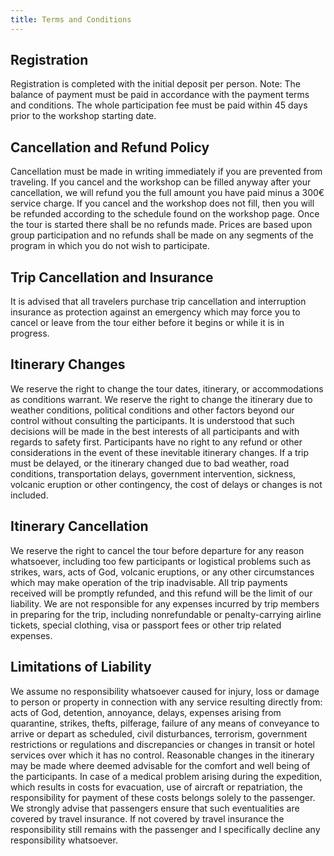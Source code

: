 ```yaml
---
title: Terms and Conditions
---
```


## Registration

Registration is completed with the initial deposit per person.
Note: The balance of payment must be paid in accordance with the payment terms and conditions. The whole participation fee must be paid within 45 days prior to the workshop starting date.

## Cancellation and Refund Policy

Cancellation must be made in writing immediately if you are prevented from traveling. If you cancel and the workshop can be filled anyway after your cancellation, we will refund you the full amount you have paid minus a 300€ service charge. If you cancel and the workshop does not fill, then you will be refunded according to the schedule found on the workshop page. Once the tour is started there shall be no refunds made. Prices are based upon group participation and no refunds shall be made on any segments of the program in which you do not wish to participate.

## Trip Cancellation and Insurance

It is advised that all travelers purchase trip cancellation and interruption insurance as protection against an emergency which may force you to cancel or leave from the tour either before it begins or while it is in progress.

## Itinerary Changes

We reserve the right to change the tour dates, itinerary, or accommodations as conditions warrant. We reserve the right to change the itinerary due to weather conditions, political conditions and other factors beyond our control without consulting the participants. It is understood that such decisions will be made in the best interests of all participants and with regards to safety first. Participants have no right to any refund or other considerations in the event of these inevitable itinerary changes. If a trip must be delayed, or the itinerary changed due to bad weather, road conditions, transportation delays, government intervention, sickness, volcanic eruption or other contingency, the cost of delays or changes is not included.

## Itinerary Cancellation

We reserve the right to cancel the tour before departure for any reason whatsoever, including too few participants or logistical problems such as strikes, wars, acts of God, volcanic eruptions, or any other circumstances which may make operation of the trip inadvisable. All trip payments received will be promptly refunded, and this refund will be the limit of our liability. We are not responsible for any expenses incurred by trip members in preparing for the trip, including nonrefundable or penalty-carrying airline tickets, special clothing, visa or passport fees or other trip related expenses.

## Limitations of Liability

We assume no responsibility whatsoever caused for injury, loss or damage to person or property in connection with any service resulting directly from: acts of God, detention, annoyance, delays, expenses arising from quarantine, strikes, thefts, pilferage, failure of any means of conveyance to arrive or depart as scheduled, civil disturbances, terrorism, government restrictions or regulations and discrepancies or changes in transit or hotel services over which it has no control. Reasonable changes in the itinerary may be made where deemed advisable for the comfort and well being of the participants. In case of a medical problem arising during the expedition, which results in costs for evacuation, use of aircraft or repatriation, the responsibility for payment of these costs belongs solely to the passenger. We strongly advise that passengers ensure that such eventualities are covered by travel insurance. If not covered by travel insurance the responsibility still remains with the passenger and I specifically decline any responsibility whatsoever.